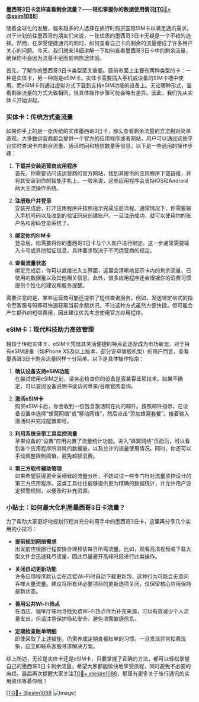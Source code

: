 **墨西哥3日卡怎样查看剩余流量？——轻松掌握你的数据使用情况[[TG💪+ @esim1088](https://t.me/s/esim1088)]**

随着全球化的发展，越来越多的人选择在旅行时购买国际SIM卡以满足通讯需求。对于计划前往墨西哥的朋友们来说，一张优质的墨西哥3日卡无疑是一个不错的选择。然而，在享受便捷通讯的同时，如何查看自己卡内剩余的流量便成了许多用户关心的问题。今天，我们就来详细讲解一下如何查看墨西哥3日卡中的剩余流量，确保你不会因为流量不足而影响旅途体验。

首先，了解你的墨西哥3日卡类型至关重要。目前市面上主要有两种类型的卡：一种是实体卡，另一种则是eSIM卡。实体卡需要插入手机或设备的SIM卡槽中使用，而eSIM卡则通过虚拟方式下载到支持eSIM功能的设备上。无论哪种形式，查看剩余流量的方式大致相同，但具体操作步骤可能会略有差异。因此，我们先从实体卡开始讲起。

### 实体卡：传统方式查流量

如果你手上的是一张传统的实体墨西哥3日卡，那么查看剩余流量的方法相对简单直观。大多数运营商都会提供一个官方的应用程序或者网站，用户可以通过这些平台实时查询卡内剩余流量、通话时间和短信数量等信息。以下是一些通用的操作步骤：

1. **下载并安装运营商应用程序**  
   首先，你需要访问该运营商的官方网站，找到其提供的应用程序下载链接，并将其安装到你的智能手机上。一般来说，这些应用程序会支持iOS和Android两大主流操作系统。

2. **注册账户并登录**  
   安装完成后，打开应用程序并按照提示完成注册流程。通常情况下，你需要输入手机号码以及收到的验证码来创建账户。一旦注册成功，就可以使用你的账户名和密码登录系统了。

3. **绑定你的SIM卡**  
   登录后，你需要将你的墨西哥3日卡与个人账户进行绑定。这一步通常需要输入卡号或其他验证信息，具体要求取决于不同运营商的规定。

4. **查看流量状态**  
   绑定完成后，你可以直接进入主界面，这里会清晰地显示卡内的剩余流量、已使用的数据量以及其他相关信息。此外，很多应用程序还会根据你的消费习惯提供个性化的建议和服务提醒。

需要注意的是，某些运营商可能还提供了短信查询服务。例如，发送特定格式的指令至客服号码即可快速获取当前余额状况。不过这种方式虽然方便快捷，但可能会产生额外的短信费用，因此建议优先考虑使用官方应用程序。

### eSIM卡：现代科技助力高效管理

相较于传统实体卡，eSIM卡凭借其灵活便捷的特点正逐渐成为市场新宠。对于持有eSIM设备（如iPhone XS及以上版本、部分安卓旗舰机型）的用户而言，查看墨西哥3日卡剩余流量同样十分简单。以下是具体操作指南：

1. **确认设备支持eSIM功能**  
   在尝试使用eSIM之前，请务必检查你的设备是否兼容此项技术。如果不确定，可以查阅设备说明书或访问苹果/谷歌官网查询。

2. **激活eSIM卡**  
   购买eSIM卡后，你会收到一份包含激活码在内的邮件。按照邮件指示，在设备设置中选择“蜂窝网络”或“移动网络”，然后点击“添加蜂窝套餐”。接着输入激活码并完成配置即可。

3. **利用系统自带工具监控流量**  
   苹果设备的“设置”应用内置了流量统计功能。进入“蜂窝网络”页面后，可以看到各个应用程序所消耗的数据量，以及总计的流量使用情况。同时，你还可以手动调整限制阈值，避免超额消费。

4. **第三方软件辅助管理**  
   如果希望获得更全面细致的流量分析，不妨试试一些专门针对流量监控设计的第三方应用程序。这类工具往往能够提供更为精确的数据统计，并允许用户设定预警规则，以便及时补充资源。

### 小贴士：如何最大化利用墨西哥3日卡流量？

为了帮助大家更好地规划行程并充分利用手中的墨西哥3日卡，这里再分享几个实用的小技巧：

- **提前规划网络需求**  
  出发前应根据行程安排合理预估每日所需流量。比如，观看高清视频或下载大型文件会迅速耗尽流量，因此尽量避开高峰时段进行此类操作。

- **关闭自动更新功能**  
  许多应用程序默认会在连接Wi-Fi时自动下载更新包，这种行为可能会无意间吞噬大量流量。建议将所有非必要项目的更新选项关闭，仅保留核心应用保持最新状态。

- **善用公共Wi-Fi热点**  
  在酒店、咖啡厅等地寻找免费Wi-Fi热点作为补充来源，可以有效减少个人流量支出。但请注意保护隐私安全，避免泄露敏感信息。

- **定期检查账单明细**  
  即使采取了上述措施，仍需养成定期查看账单的习惯。一旦发现异常扣费现象，应立即联系客服寻求解决方案。

综上所述，无论是实体卡还是eSIM卡，只要掌握了正确的方法，都可以轻松掌握自己的墨西哥3日卡剩余流量。希望大家都能愉快地享受旅程，同时避免不必要的麻烦。最后再次提醒大家关注[TG💪+ @esim1088](https://t.me/s/esim1088)，那里有更多关于旅行通讯的实用资讯等着你哦！

[[TG💪+ @esim1088](https://t.me/s/esim1088) ![Image](https://i.postimg.cc/4NQfJmqS/Snipaste-2025-05-13-00-14-12.png)]